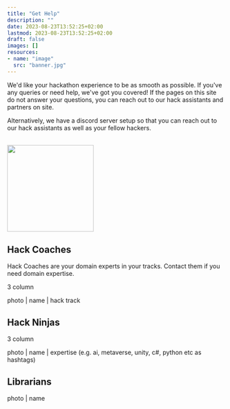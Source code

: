 ```yaml
---
title: "Get Help"
description: ""
date: 2023-08-23T13:52:25+02:00
lastmod: 2023-08-23T13:52:25+02:00
draft: false
images: []
resources:
- name: "image"
  src: "banner.jpg"
---
```

We'd like your hackathon experience to be as smooth as possible. If you've any queries or need help, we've got you covered!
If the pages on this site do not answer your questions, you can reach out to our hack assistants and partners on site.

Alternatively, we have a discord server setup so that you can reach out to our hack assistants as well as your fellow
hackers.
      <p class="-size-m" style="margin:0">
        <br />
        <a href="https://discord.com/channels/1136239538746957894" target="_blank">
          <img src="https://assets-global.website-files.com/6257adef93867e50d84d30e2/636e0b5061df290f5892d944_full_logo_black_RGB.svg" width="200" />
        </a>
      </p>

## Hack Coaches
Hack Coaches are your domain experts in your tracks. Contact them if you need domain expertise.

3 column

photo | name | hack track


## Hack Ninjas

3 column

photo | name | expertise (e.g. ai, metaverse, unity, c#, python etc as hashtags)

## Librarians

photo | name